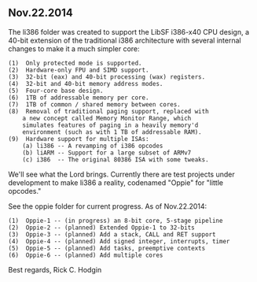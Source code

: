 Nov.22.2014
-----------

The li386 folder was created to support the LibSF i386-x40 CPU design,
a 40-bit extension of the traditional i386 architecture with several
internal changes to make it a much simpler core:

	(1)  Only protected mode is supported.
	(2)  Hardware-only FPU and SIMD support.
	(3)  32-bit (eax) and 40-bit processing (wax) registers.
	(4)  32-bit and 40-bit memory address modes.
	(5)  Four-core base design.
	(6)  1TB of addressable memory per core.
	(7)  1TB of common / shared memory between cores.
	(8)  Removal of traditional paging support, replaced with
		a new concept called Memory Monitor Range, which
		simulates features of paging in a heavily memory'd
		environment (such as with 1 TB of addressable RAM).
	(9)  Hardware support for multiple ISAs:
		(a) li386 -- A revamping of i386 opcodes
		(b) liARM -- Support for a large subset of ARMv7
		(c) i386  -- The original 80386 ISA with some tweaks.

We'll see what the Lord brings.  Currently there are test projects
under development to make li386 a reality, codenamed "Oppie" for
"little opcodes."

See the oppie folder for current progress.  As of Nov.22.2014:

	(1)  Oppie-1 -- (in progress) an 8-bit core, 5-stage pipeline
	(2)  Oppie-2 -- (planned) Extended Oppie-1 to 32-bits
	(3)  Oppie-3 -- (planned) Add a stack, CALL and RET support
	(4)  Oppie-4 -- (planned) Add signed integer, interrupts, timer
	(5)  Oppie-5 -- (planned) Add tasks, preemptive contexts
	(6)  Oppie-6 -- (planned) Add multiple cores

Best regards,
Rick C. Hodgin

